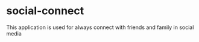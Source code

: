 # social-connect
This application is used for always connect with friends and family in social media

